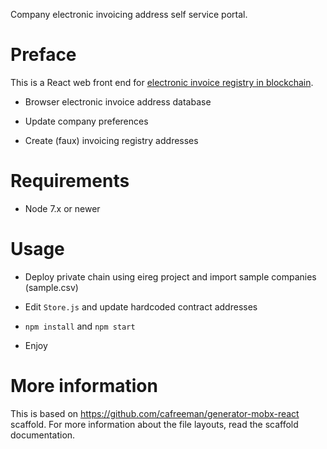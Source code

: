 Company electronic invoicing address self service portal.

Preface
=======

This is a React web front end for [electronic invoice registry in blockchain](https://github.com/nordledger/eireg).

* Browser electronic invoice address database

* Update company preferences

* Create (faux) invoicing registry addresses

Requirements
============

* Node 7.x or newer

Usage
=====

* Deploy private chain using eireg project and import sample companies (sample.csv)

* Edit `Store.js` and update hardcoded contract addresses
 
* `npm install` and `npm start`

* Enjoy

More information
================
 
This is based on https://github.com/cafreeman/generator-mobx-react scaffold. For more information about the file layouts, read the scaffold documentation.